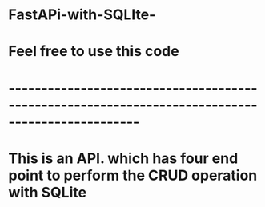 # FastAPi-with-SQLIte-

#  Feel free to use this code
#  ------------------------------------------------------------------------------------------------
# This is an API. which has four end point to perform the CRUD operation with SQLite
